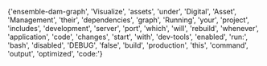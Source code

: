 {'ensemble-dam-graph', 'Visualize', 'assets', 'under', 'Digital', 'Asset', 'Management', 'their', 'dependencies', 'graph', 'Running', 'your', 'project', 'includes', 'development', 'server', 'port', 'which', 'will', 'rebuild', 'whenever', 'application', 'code', 'changes', 'start', 'with', 'dev-tools', 'enabled', 'run:', 'bash', 'disabled', 'DEBUG', 'false', 'build', 'production', 'this', 'command', 'output', 'optimized', 'code:'}
